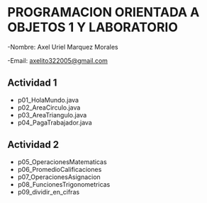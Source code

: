 # PROGRAMACION ORIENTADA A OBJETOS 1 Y LABORATORIO
-Nombre: Axel Uriel Marquez Morales

-Email: axelito322005@gmail.com

## Actividad 1
 - p01_HolaMundo.java
 - p02_AreaCirculo.java
 - p03_AreaTriangulo.java
 - p04_PagaTrabajador.java

## Actividad 2
 - p05_OperacionesMatematicas
 - p06_PromedioCalificaciones
 - p07_OperacionesAsignacion
 - p08_FuncionesTrigonometricas
 - p09_dividir_en_cifras

